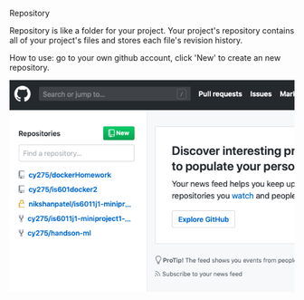 Repository


Repository is like a folder for your project. Your project's repository contains all of your project's files and stores each file's revision history. 

How to use: go to your own github account, click 'New' to create an new repository.

![Image of New Repository](/new_epository.png)

